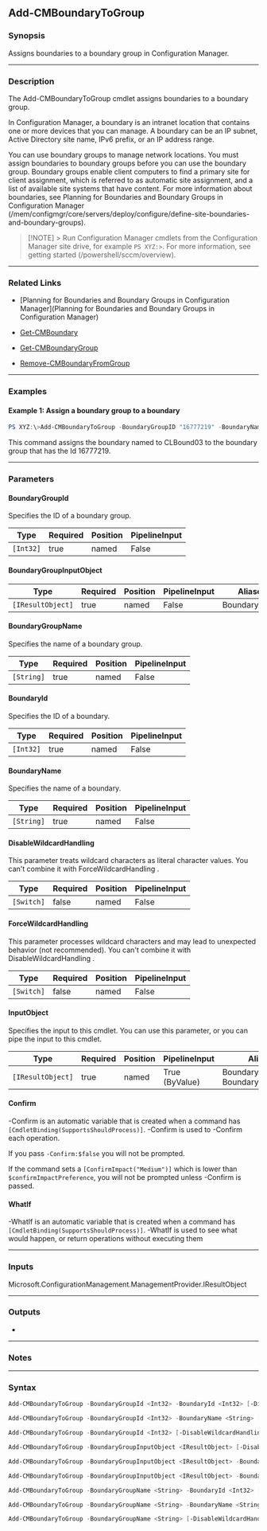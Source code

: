 Add-CMBoundaryToGroup
---------------------




### Synopsis
Assigns boundaries to a boundary group in Configuration Manager.



---


### Description

The Add-CMBoundaryToGroup cmdlet assigns boundaries to a boundary group.



In Configuration Manager, a boundary is an intranet location that contains one or more devices that you can manage. A boundary can be an IP subnet, Active Directory site name, IPv6 prefix, or an IP address range.



You can use boundary groups to manage network locations. You must assign boundaries to boundary groups before you can use the boundary group. Boundary groups enable client computers to find a primary site for client assignment, which is referred to as automatic site assignment, and a list of available site systems that have content. For more information about boundaries, see Planning for Boundaries and Boundary Groups in Configuration Manager (/mem/configmgr/core/servers/deploy/configure/define-site-boundaries-and-boundary-groups).



> [!NOTE] > Run Configuration Manager cmdlets from the Configuration Manager site drive, for example `PS XYZ:>`. For more information, see getting started (/powershell/sccm/overview).



---


### Related Links
* [Planning for Boundaries and Boundary Groups in Configuration Manager](Planning for Boundaries and Boundary Groups in Configuration Manager)



* [Get-CMBoundary](Get-CMBoundary)



* [Get-CMBoundaryGroup](Get-CMBoundaryGroup)



* [Remove-CMBoundaryFromGroup](Remove-CMBoundaryFromGroup)





---


### Examples
#### Example 1: Assign a boundary group to a boundary
```PowerShell
PS XYZ:\>Add-CMBoundaryToGroup -BoundaryGroupID "16777219" -BoundaryName "CLBound03"
```
This command assigns the boundary named to CLBound03 to the boundary group that has the Id 16777219.


---


### Parameters
#### **BoundaryGroupId**

Specifies the ID of a boundary group.






|Type     |Required|Position|PipelineInput|
|---------|--------|--------|-------------|
|`[Int32]`|true    |named   |False        |



#### **BoundaryGroupInputObject**








|Type             |Required|Position|PipelineInput|Aliases      |
|-----------------|--------|--------|-------------|-------------|
|`[IResultObject]`|true    |named   |False        |BoundaryGroup|



#### **BoundaryGroupName**

Specifies the name of a boundary group.






|Type      |Required|Position|PipelineInput|
|----------|--------|--------|-------------|
|`[String]`|true    |named   |False        |



#### **BoundaryId**

Specifies the ID of a boundary.






|Type     |Required|Position|PipelineInput|
|---------|--------|--------|-------------|
|`[Int32]`|true    |named   |False        |



#### **BoundaryName**

Specifies the name of a boundary.






|Type      |Required|Position|PipelineInput|
|----------|--------|--------|-------------|
|`[String]`|true    |named   |False        |



#### **DisableWildcardHandling**

This parameter treats wildcard characters as literal character values. You can't combine it with ForceWildcardHandling .






|Type      |Required|Position|PipelineInput|
|----------|--------|--------|-------------|
|`[Switch]`|false   |named   |False        |



#### **ForceWildcardHandling**

This parameter processes wildcard characters and may lead to unexpected behavior (not recommended). You can't combine it with DisableWildcardHandling .






|Type      |Required|Position|PipelineInput|
|----------|--------|--------|-------------|
|`[Switch]`|false   |named   |False        |



#### **InputObject**

Specifies the input to this cmdlet. You can use this parameter, or you can pipe the input to this cmdlet.






|Type             |Required|Position|PipelineInput |Aliases                         |
|-----------------|--------|--------|--------------|--------------------------------|
|`[IResultObject]`|true    |named   |True (ByValue)|Boundary<br/>BoundaryInputObject|



#### **Confirm**
-Confirm is an automatic variable that is created when a command has ```[CmdletBinding(SupportsShouldProcess)]```.
-Confirm is used to -Confirm each operation.

If you pass ```-Confirm:$false``` you will not be prompted.


If the command sets a ```[ConfirmImpact("Medium")]``` which is lower than ```$confirmImpactPreference```, you will not be prompted unless -Confirm is passed.

#### **WhatIf**
-WhatIf is an automatic variable that is created when a command has ```[CmdletBinding(SupportsShouldProcess)]```.
-WhatIf is used to see what would happen, or return operations without executing them


---


### Inputs
Microsoft.ConfigurationManagement.ManagementProvider.IResultObject





---


### Outputs
* 






---


### Notes




---


### Syntax
```PowerShell
Add-CMBoundaryToGroup -BoundaryGroupId <Int32> -BoundaryId <Int32> [-DisableWildcardHandling] [-ForceWildcardHandling] [-Confirm] [-WhatIf] [<CommonParameters>]
```
```PowerShell
Add-CMBoundaryToGroup -BoundaryGroupId <Int32> -BoundaryName <String> [-DisableWildcardHandling] [-ForceWildcardHandling] [-Confirm] [-WhatIf] [<CommonParameters>]
```
```PowerShell
Add-CMBoundaryToGroup -BoundaryGroupId <Int32> [-DisableWildcardHandling] [-ForceWildcardHandling] -InputObject <IResultObject> [-Confirm] [-WhatIf] [<CommonParameters>]
```
```PowerShell
Add-CMBoundaryToGroup -BoundaryGroupInputObject <IResultObject> [-DisableWildcardHandling] [-ForceWildcardHandling] -InputObject <IResultObject> [-Confirm] [-WhatIf] [<CommonParameters>]
```
```PowerShell
Add-CMBoundaryToGroup -BoundaryGroupInputObject <IResultObject> -BoundaryId <Int32> [-DisableWildcardHandling] [-ForceWildcardHandling] [-Confirm] [-WhatIf] [<CommonParameters>]
```
```PowerShell
Add-CMBoundaryToGroup -BoundaryGroupInputObject <IResultObject> -BoundaryName <String> [-DisableWildcardHandling] [-ForceWildcardHandling] [-Confirm] [-WhatIf] [<CommonParameters>]
```
```PowerShell
Add-CMBoundaryToGroup -BoundaryGroupName <String> -BoundaryId <Int32> [-DisableWildcardHandling] [-ForceWildcardHandling] [-Confirm] [-WhatIf] [<CommonParameters>]
```
```PowerShell
Add-CMBoundaryToGroup -BoundaryGroupName <String> -BoundaryName <String> [-DisableWildcardHandling] [-ForceWildcardHandling] [-Confirm] [-WhatIf] [<CommonParameters>]
```
```PowerShell
Add-CMBoundaryToGroup -BoundaryGroupName <String> [-DisableWildcardHandling] [-ForceWildcardHandling] -InputObject <IResultObject> [-Confirm] [-WhatIf] [<CommonParameters>]
```
